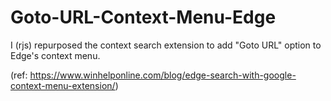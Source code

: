 # Goto-URL-Context-Menu-Edge

I (rjs) repurposed the context search extension to add "Goto URL" option to Edge's context menu.

(ref: https://www.winhelponline.com/blog/edge-search-with-google-context-menu-extension/)


